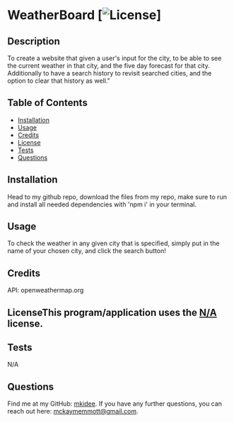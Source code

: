 
# WeatherBoard [![License](https://img.shields.io/badge/License-Apache_2.0-blue.svg)]

## Description 
To create a website that given a user's input for the city, to be able to see the current weather in that city, and the five day forecast for that city. Additionally to have a search history to revisit searched cities, and the option to clear that history as well."

## Table of Contents

* [Installation](#installation)
* [Usage](#usage)
* [Credits](#credits)
* [License](#license)
* [Tests](#tests)
* [Questions](#questions)

## Installation 
Head to my github repo, download the files from my repo, make sure to run and install all needed dependencies with 'npm i' in your terminal. 

## Usage 
To check the weather in any given city that is specified, simply put in the name of your chosen city, and click the search button!

## Credits 
API: openweathermap.org

## LicenseThis program/application uses the [N/A](https://opensource.org/licenses/Apache-2.0) license.

## Tests 
N/A

## Questions 
Find me at my GitHub: [mkidee](https://github.com/mkidee). 
If you have any further questions, you can reach out here: mckaymemmott@gmail.com.
